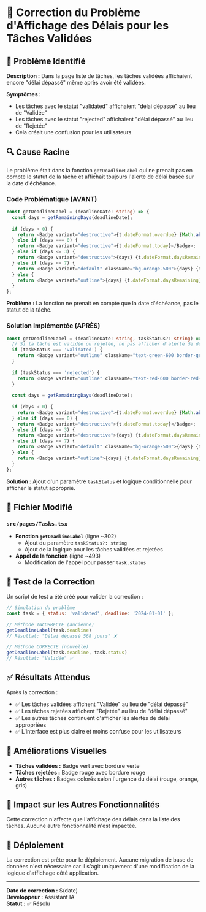 # 🔧 Correction du Problème d'Affichage des Délais pour les Tâches Validées

## 🐛 Problème Identifié

**Description :** Dans la page liste de tâches, les tâches validées affichaient encore "délai dépassé" même après avoir été validées.

**Symptômes :**
- Les tâches avec le statut "validated" affichaient "délai dépassé" au lieu de "Validée"
- Les tâches avec le statut "rejected" affichaient "délai dépassé" au lieu de "Rejetée"
- Cela créait une confusion pour les utilisateurs

## 🔍 Cause Racine

Le problème était dans la fonction `getDeadlineLabel` qui ne prenait pas en compte le statut de la tâche et affichait toujours l'alerte de délai basée sur la date d'échéance.

### Code Problématique (AVANT)
```typescript
const getDeadlineLabel = (deadlineDate: string) => {
  const days = getRemainingDays(deadlineDate);
  
  if (days < 0) {
    return <Badge variant="destructive">{t.dateFormat.overdue} {Math.abs(days)} {t.dateFormat.daysOverdue}</Badge>;
  } else if (days === 0) {
    return <Badge variant="destructive">{t.dateFormat.today}</Badge>;
  } else if (days <= 3) {
    return <Badge variant="destructive">{days} {t.dateFormat.daysRemaining}</Badge>;
  } else if (days <= 7) {
    return <Badge variant="default" className="bg-orange-500">{days} {t.dateFormat.daysRemaining}</Badge>;
  } else {
    return <Badge variant="outline">{days} {t.dateFormat.daysRemaining}</Badge>;
  }
};
```

**Problème :** La fonction ne prenait en compte que la date d'échéance, pas le statut de la tâche.

### Solution Implémentée (APRÈS)
```typescript
const getDeadlineLabel = (deadlineDate: string, taskStatus?: string) => {
  // Si la tâche est validée ou rejetée, ne pas afficher d'alerte de délai
  if (taskStatus === 'validated') {
    return <Badge variant="outline" className="text-green-600 border-green-600">{t.status.validated}</Badge>;
  }
  
  if (taskStatus === 'rejected') {
    return <Badge variant="outline" className="text-red-600 border-red-600">{t.status.rejected}</Badge>;
  }
  
  const days = getRemainingDays(deadlineDate);
  
  if (days < 0) {
    return <Badge variant="destructive">{t.dateFormat.overdue} {Math.abs(days)} {t.dateFormat.daysOverdue}</Badge>;
  } else if (days === 0) {
    return <Badge variant="destructive">{t.dateFormat.today}</Badge>;
  } else if (days <= 3) {
    return <Badge variant="destructive">{days} {t.dateFormat.daysRemaining}</Badge>;
  } else if (days <= 7) {
    return <Badge variant="default" className="bg-orange-500">{days} {t.dateFormat.daysRemaining}</Badge>;
  } else {
    return <Badge variant="outline">{days} {t.dateFormat.daysRemaining}</Badge>;
  }
};
```

**Solution :** Ajout d'un paramètre `taskStatus` et logique conditionnelle pour afficher le statut approprié.

## 📁 Fichier Modifié

### `src/pages/Tasks.tsx`
- **Fonction `getDeadlineLabel`** (ligne ~302)
  - Ajout du paramètre `taskStatus?: string`
  - Ajout de la logique pour les tâches validées et rejetées
- **Appel de la fonction** (ligne ~493)
  - Modification de l'appel pour passer `task.status`

## 🧪 Test de la Correction

Un script de test a été créé pour valider la correction :

```javascript
// Simulation du problème
const task = { status: 'validated', deadline: '2024-01-01' };

// Méthode INCORRECTE (ancienne)
getDeadlineLabel(task.deadline)
// Résultat: "Délai dépassé 568 jours" ❌

// Méthode CORRECTE (nouvelle)
getDeadlineLabel(task.deadline, task.status)
// Résultat: "Validée" ✅
```

## ✅ Résultats Attendus

Après la correction :
- ✅ Les tâches validées affichent "Validée" au lieu de "délai dépassé"
- ✅ Les tâches rejetées affichent "Rejetée" au lieu de "délai dépassé"
- ✅ Les autres tâches continuent d'afficher les alertes de délai appropriées
- ✅ L'interface est plus claire et moins confuse pour les utilisateurs

## 🎨 Améliorations Visuelles

- **Tâches validées :** Badge vert avec bordure verte
- **Tâches rejetées :** Badge rouge avec bordure rouge
- **Autres tâches :** Badges colorés selon l'urgence du délai (rouge, orange, gris)

## 🔄 Impact sur les Autres Fonctionnalités

Cette correction n'affecte que l'affichage des délais dans la liste des tâches. Aucune autre fonctionnalité n'est impactée.

## 🚀 Déploiement

La correction est prête pour le déploiement. Aucune migration de base de données n'est nécessaire car il s'agit uniquement d'une modification de la logique d'affichage côté application.

---

**Date de correction :** $(date)  
**Développeur :** Assistant IA  
**Statut :** ✅ Résolu 